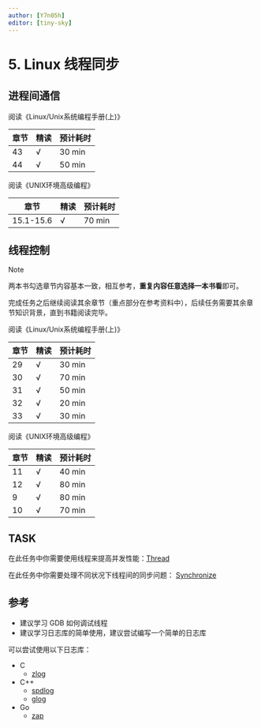 ```yaml
---
author: [Y7n05h]
editor: [tiny-sky]
---
```


# 5. Linux 线程同步

## 进程间通信

阅读《Linux/Unix系统编程手册(上)》

| 章节 | 精读 | 预计耗时 |
| ---- | ---- | -------- |
| 43   | √    | 30 min   |
| 44   | √    | 50 min   |

阅读《UNIX环境高级编程》

| 章节      | 精读 | 预计耗时 |
| --------- | ---- | -------- |
| 15.1-15.6 | √    | 70 min   |

## 线程控制

> [!NOTE]
>
> 两本书勾选章节内容基本一致，相互参考，**重复内容任意选择一本书看**即可。
>
> 完成任务之后继续阅读其余章节（重点部分在参考资料中），后续任务需要其余章节知识背景，直到书籍阅读完毕。

阅读《Linux/Unix系统编程手册(上)》

| 章节 | 精读 | 预计耗时 |
| ---- | ---- | -------- |
| 29   | √    | 30 min   |
| 30   | √    | 70 min   |
| 31   | √    | 50 min   |
| 32   | √    | 20 min   |
| 33   | √    | 30 min   |

阅读《UNIX环境高级编程》

| 章节 | 精读 | 预计耗时 |
| ---- | ---- | -------- |
| 11   | √    | 40 min   |
| 12   | √    | 80 min   |
| 9    | √    | 80 min   |
| 10   | √    | 70 min   |

## TASK

在此任务中你需要使用线程来提高并发性能：[Thread](../project/thread)

在此任务中你需要处理不同状况下线程间的同步问题： [Synchronize](../project/synchronize)

## 参考

- 建议学习 GDB 如何调试线程
- 建议学习日志库的简单使用，建议尝试编写一个简单的日志库

可以尝试使用以下日志库：

- C
    - [zlog](http://hardysimpson.github.com/zlog)
- C++
    - [spdlog](https://github.com/gabime/spdlog)
    - [glog](https://github.com/google/glog)
- Go
    - [zap](https://github.com/uber-go/zap)
